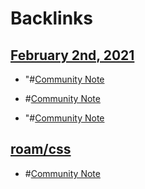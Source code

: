 
# Backlinks
## [February 2nd, 2021](<February 2nd, 2021.md>)
- "#[Community Note](<Community Note.md>)

- #[Community Note](<Community Note.md>)

- "#[Community Note](<Community Note.md>)

## [roam/css](<roam/css.md>)
- #[Community Note](<Community Note.md>)

